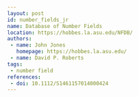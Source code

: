 ```yaml
---
layout: post
id: number_fields_jr
name: Database of Number Fields
location: https://hobbes.la.asu.edu/NFDB/
authors:
 - name: John Jones
   homepage: https://hobbes.la.asu.edu/
 - name: David P. Roberts
tags:
 - number field
references:
 - doi: 10.1112/S1461157014000424
---
```


